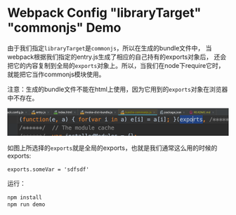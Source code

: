 Webpack Config "libraryTarget" "commonjs" Demo
======================================

由于我们指定`libraryTarget`是`commonjs`，所以在生成的bundle文件中，
当webpack根据我们指定的entry.js生成了相应的自己持有的exports对象后，
还会把它的内容复制到全局的`exports`对象上。所以，当我们在node下require它时，
就能把它当作commonjs模块使用。

注意：生成的bundle文件不能在html上使用，因为它用到的`exports`对象在浏览器中不存在。

![demo](./images/demo.png)

如图上所选择的`exports`就是全局的exports，也就是我们通常这么用的时候的exports:

```
exports.someVar = 'sdfsdf'
```

运行：

```
npm install
npm run demo
```
